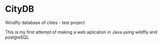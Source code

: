 # CityDB
Windfly database of cities - test project

This is my first attempt of making a web aplication in Java using wildfly and postgreSQL


